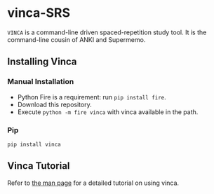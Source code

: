 # vinca-SRS

`VINCA` is a command-line driven spaced-repetition study tool.
It is the command-line cousin of ANKI and Supermemo.

## Installing Vinca

### Manual Installation
- Python Fire is a requirement: run `pip install fire`.
- Download this repository.
- Execute `python -m fire vinca` with vinca available in the path.

### Pip
`pip install vinca`

## Vinca Tutorial

Refer to [the man page](https://oscarlaird.github.io/vinca-SRS/vinca.1.html) for a detailed tutorial on using vinca.

